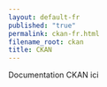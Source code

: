 ```yaml
---
layout: default-fr
published: "true"
permalink: ckan-fr.html
filename_root: ckan
title: CKAN
---
```


Documentation CKAN ici
